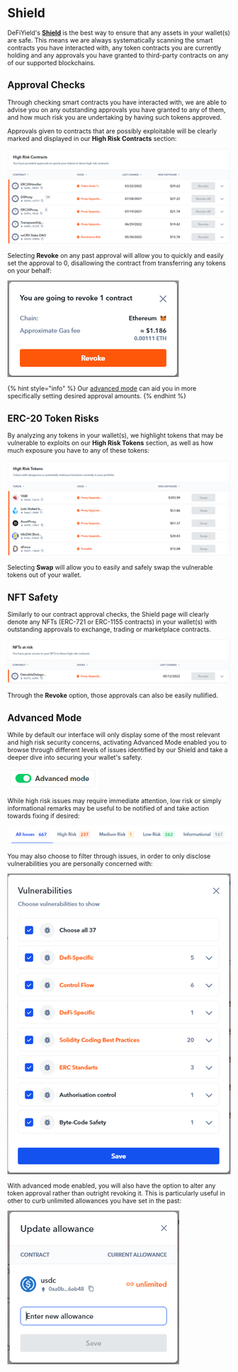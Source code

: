 # Shield

DeFiYield's [**Shield**](https://defiyield.app/shield) is the best way to ensure that any assets in your wallet(s) are safe. This means we are always systematically scanning the smart contracts you have interacted with, any token contracts you are currently holding and any approvals you have granted to third-party contracts on any of our supported blockchains.

## Approval Checks

Through checking smart contracts you have interacted with, we are able to advise you on any outstanding approvals you have granted to any of them, and how much risk you are undertaking by having such tokens approved.

Approvals given to contracts that are possibly exploitable will be clearly marked and displayed in our **High Risk Contracts** section:

![](<../.gitbook/assets/image (31).png>)

Selecting **Revoke** on any past approval will allow you to quickly and easily set the approval to 0, disallowing the contract from transferring any tokens on your behalf:

![](../.gitbook/assets/image.png)

{% hint style="info" %}
Our [advanced mode](shield.md#advanced-mode) can aid you in more specifically setting desired approval amounts.
{% endhint %}

## ERC-20 Token Risks

By analyzing any tokens in your wallet(s), we highlight tokens that may be vulnerable to exploits on our **High Risk Tokens** section, as well as how much exposure you have to any of these tokens:

![](<../.gitbook/assets/image (11).png>)

Selecting **Swap** will allow you to easily and safely swap the vulnerable tokens out of your wallet.

## NFT Safety

Similarly to our contract approval checks, the Shield page will clearly denote any NFTs (ERC-721 or ERC-1155 contracts) in your wallet(s) with outstanding approvals to exchange, trading or marketplace contracts.

![](<../.gitbook/assets/image (29).png>)

Through the **Revoke** option, those approvals can also be easily nullified.

## Advanced Mode

While by default our interface will only display some of the most relevant and high risk security concerns, activating Advanced Mode enabled you to browse through different levels of issues identified by our Shield and take a deeper dive into securing your wallet's safety.

![Toggle advanced mode on the top right of the page.](<../.gitbook/assets/image (16).png>)

While high risk issues may require immediate attention, low risk or simply informational remarks may be useful to be notified of and take action towards fixing if desired:

![](<../.gitbook/assets/image (17).png>)

You may also choose to filter through issues, in order to only disclose vulnerabilities you are personally concerned with:

![](<../.gitbook/assets/image (32).png>)

With advanced mode enabled, you will also have the option to alter any token approval rather than outright revoking it. This is particularly useful in other to curb unlimited allowances you have set in the past:

![](<../.gitbook/assets/image (3).png>)
